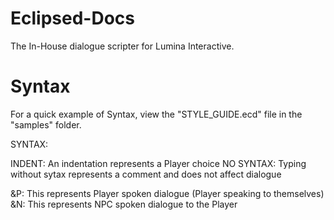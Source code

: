 # Eclipsed-Docs
The In-House dialogue scripter for Lumina Interactive.

# Syntax
For a quick example of Syntax, view the "STYLE_GUIDE.ecd" file in the "samples" folder.

SYNTAX:

INDENT: An indentation represents a Player choice
NO SYNTAX: Typing without sytax represents a comment and does not affect dialogue

&P: This represents Player spoken dialogue (Player speaking to themselves)
&N: This represents NPC spoken dialogue to the Player

